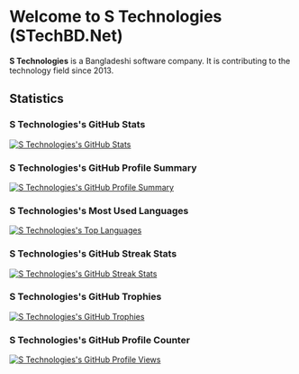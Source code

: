 # Welcome to S Technologies (STechBD.Net)

**S Technologies** is a Bangladeshi software company. It is contributing to the technology field since 2013.

## Statistics

### S Technologies's GitHub Stats

[![S Technologies's GitHub Stats](https://github-readme-stats.vercel.app/api?username=STechBD&show_icons=true&theme=radical)]()

### S Technologies's GitHub Profile Summary

[![S Technologies's GitHub Profile Summary](https://github-profile-summary-cards.vercel.app/api/cards/profile-details?username=STechBD&theme=radical)]()

### S Technologies's Most Used Languages

[![S Technologies's Top Languages](https://github-readme-stats.vercel.app/api/top-langs/?username=STechBD&layout=compact&theme=radical)]()

### S Technologies's GitHub Streak Stats

[![S Technologies's GitHub Streak Stats](https://github-readme-streak-stats.herokuapp.com/?user=STechBD&theme=radical)]()

### S Technologies's GitHub Trophies

[![S Technologies's GitHub Trophies](https://github-profile-trophy.vercel.app/?username=STechBD&theme=radical)]()

### S Technologies's GitHub Profile Counter

[![S Technologies's GitHub Profile Views](https://komarev.com/ghpvc/?username=STechBD&style=flat-square&color=blueviolet)]()

[//]: # ([![S Technologies's GitHub Profile Views Count]&#40;https://views.whatilearened.today/views/github/STechBD/views.svg&#41;]&#40;&#41;)
[//]: # ([![S Technologies's GitHub Profile Views Counter]&#40;https://komarev.com/ghpvc/?username=STechBD&color=blueviolet&#41;]&#40;&#41;)
[//]: # ([![S Technologies's GitHub Profile Visitors]&#40;https://visitor-badge.glitch.me/badge?page_id=STechBD.visitor-badge&#41;]&#40;&#41;)